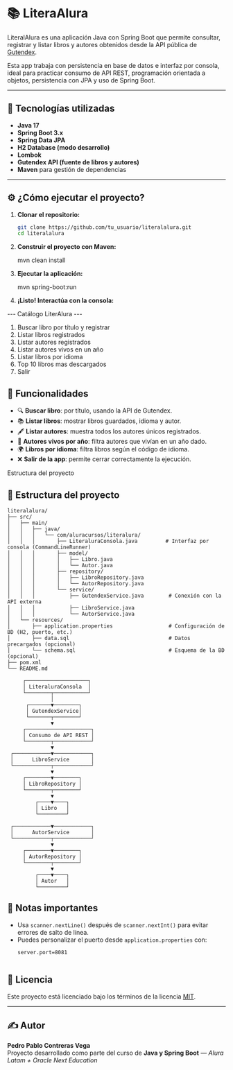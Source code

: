 # 📚 LiteraAlura

LiteralAlura es una aplicación Java con Spring Boot que permite consultar, registrar y listar libros y autores obtenidos desde la API pública de [Gutendex](https://gutendex.com/). 

Esta app trabaja con persistencia en base de datos e interfaz por consola, ideal para practicar consumo de API REST, programación orientada a objetos, persistencia con JPA y uso de Spring Boot.

---

## 🚀 Tecnologías utilizadas

- **Java 17**
- **Spring Boot 3.x**
- **Spring Data JPA**
- **H2 Database (modo desarrollo)**
- **Lombok**
- **Gutendex API (fuente de libros y autores)**
- **Maven** para gestión de dependencias

---

## ⚙️ ¿Cómo ejecutar el proyecto?

1. **Clonar el repositorio:**

   ```bash
   git clone https://github.com/tu_usuario/literalalura.git
   cd literalalura
2. **Construir el proyecto con Maven:**

   mvn clean install

3. **Ejecutar la aplicación:**
   
    mvn spring-boot:run


4. **¡Listo! Interactúa con la consola:**

--- Catálogo LiterAlura ---
  1. Buscar libro por título y registrar
  2. Listar libros registrados
  3. Listar autores registrados
  4. Listar autores vivos en un año
  5. Listar libros por idioma
  6. Top 10 libros mas descargados
  0. Salir

   
## 🧩 Funcionalidades

- 🔍 **Buscar libro**: por título, usando la API de Gutendex.
- 📚 **Listar libros**: mostrar libros guardados, idioma y autor.
- 🖋️ **Listar autores**: muestra todos los autores únicos registrados.
- 📅 **Autores vivos por año**: filtra autores que vivían en un año dado.
- 🌍 **Libros por idioma**: filtra libros según el código de idioma.
- ❌ **Salir de la app**: permite cerrar correctamente la ejecución.

Estructura del proyecto

## 📁 Estructura del proyecto

```text
literalalura/
├── src/
│   ├── main/
│   │   ├── java/
│   │   │   └── com/aluracursos/literalura/
│   │   │       ├── LiteraluraConsola.java         # Interfaz por consola (CommandLineRunner)
│   │   │       ├── model/
│   │   │       │   ├── Libro.java
│   │   │       │   └── Autor.java
│   │   │       ├── repository/
│   │   │       │   ├── LibroRepository.java
│   │   │       │   └── AutorRepository.java
│   │   │       └── service/
│   │   │           ├── GutendexService.java        # Conexión con la API externa
│   │   │           ├── LibroService.java
│   │   │           └── AutorService.java
│   └── resources/
│       ├── application.properties                  # Configuración de BD (H2, puerto, etc.)
│       ├── data.sql                                # Datos precargados (opcional)
│       └── schema.sql                              # Esquema de la BD (opcional)
├── pom.xml
└── README.md

     ┌────────────────────┐
     │ LiteraluraConsola  │
     └────────┬───────────┘
              │
      ┌───────▼────────┐
      │ GutendexService│
      └───────┬────────┘
              ▼
     ┌─────────────────────┐
     │ Consumo de API REST │
     └────────┬────────────┘
              ▼
 ┌────────────▼────────────┐
 │      LibroService       │
 └────────────┬────────────┘
              ▼
     ┌────────▼────────┐
     │ LibroRepository │
     └────────┬────────┘
              ▼
         ┌────▼────┐
         │ Libro   │
         └─────────┘

 ┌────────────▼────────────┐
 │      AutorService       │
 └────────────┬────────────┘
              ▼
     ┌────────▼────────┐
     │ AutorRepository │
     └────────┬────────┘
              ▼
         ┌────▼────┐
         │ Autor   │
         └─────────┘

```

## 📌 Notas importantes

- Usa `scanner.nextLine()` después de `scanner.nextInt()` para evitar errores de salto de línea.
- Puedes personalizar el puerto desde `application.properties` con:
  ```properties
  server.port=8081


## 📝 Licencia

Este proyecto está licenciado bajo los términos de la licencia [MIT](https://opensource.org/licenses/MIT).

---

## ✍️ Autor

**Pedro Pablo Contreras Vega**  
Proyecto desarrollado como parte del curso de **Java y Spring Boot** — *Alura Latam + Oracle Next Education*

